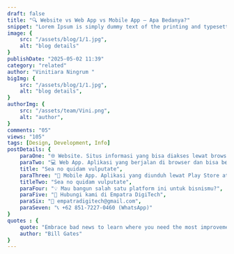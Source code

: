 ```yaml
---
draft: false
title: "🔍 Website vs Web App vs Mobile App — Apa Bedanya?"
snippet: "Lorem Ipsum is simply dummy text of the printing and typesetting industry."
image: {
    src: "/assets/blog/1/1.jpg",
    alt: "blog details"
}
publishDate: "2025-05-02 11:39"
category: "related"
author: "Vinitiara Ningrum "
bigImg: {
    src: "/assets/blog/1/1.jpg",
    alt: "blog details",
}
authorImg: {
    src: "/assets/team/Vini.png",
    alt: "author",
}
comments: "05"
views: "105" 
tags: [Design, Development, Info]
postDetails: {
    paraOne: "🌐 Website. Situs informasi yang bisa diakses lewat browser. Cocok untuk company profile, blog, atau landing page.",
    paraTwo: "💻 Web App. Aplikasi yang berjalan di browser dan bisa berinteraksi dengan pengguna. Contoh: Google Docs, e-commerce, dashboard admin.",
    title: "Sea no quidam vulputate",
    paraThree: "📱 Mobile App. Aplikasi yang diunduh lewat Play Store atau App Store. Lebih cepat, bisa akses fitur device seperti kamera & GPS.",
    titleTwo: "Sea no quidam vulputate",
    paraFour: "💡 Mau bangun salah satu platform ini untuk bisnismu?",
    paraFive: "📩 Hubungi kami di Empatra DigiTech",
    paraSix: "📧 empatradigitech@gmail.com",
    paraSeven: "📞 +62 851-7227-0460 (WhatsApp)"
}
quotes : {
    quote: "Embrace bad news to learn where you need the most improvement.",
    author: "Bill Gates"
}
---
```

